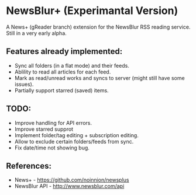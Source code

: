 NewsBlur+ (Experimantal Version)
================

A News+ (gReader branch) extension for the NewsBlur RSS reading service. Still in a very early alpha.

Features already implemented:
-------------------------------
* Sync all folders (in a flat mode) and their feeds.
* Ablility to read all articles for each feed.
* Mark as read/unread works and syncs to server (might still have some issues).
* Partially support starred (saved) items.

TODO:
-------------------------------
* Improve handling for API errors.
* Improve starred supprot
* Implement folder/tag editing + subscription editing.
* Allow to exclude certain folders/feeds from sync.
* Fix date/time not showing bug.
    
References:
-------------------------------
* News+ - https://github.com/noinnion/newsplus
* NewsBlur API - http://www.newsblur.com/api
